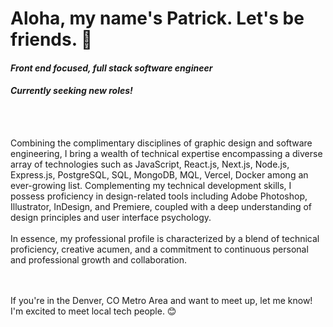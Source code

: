
<h1>
  Aloha, my name's Patrick. Let's be friends. 👋
</h1>
<span>
  <h4><em> Front end focused, full stack software engineer </em></h4>
  <h4><em> Currently seeking new roles! </em></h4>
</span>
<br><br>
<p>
  Combining the complimentary disciplines of graphic design and software engineering, I bring a wealth of technical expertise encompassing a diverse array of technologies such as JavaScript, React.js, Next.js, Node.js, Express.js, PostgreSQL, SQL, MongoDB, MQL, Vercel, Docker among an ever-growing list. Complementing my technical development skills, I possess proficiency in design-related tools including Adobe Photoshop, Illustrator, InDesign, and Premiere, coupled with a deep understanding of design principles and user interface psychology.
  <br><br>
In essence, my professional profile is characterized by a blend of technical proficiency, creative acumen, and a commitment to continuous personal and professional growth and collaboration.
</p>
  <br><br>
<span>
  If you're in the Denver, CO Metro Area and want to meet up, let me know! I'm excited to meet local tech people. 😊
</span>  
<!---
pattshreds/pattshreds is a ✨ special ✨ repository because its `README.md` (this file) appears on your GitHub profile.
You can click the Preview link to take a look at your changes.
--->
